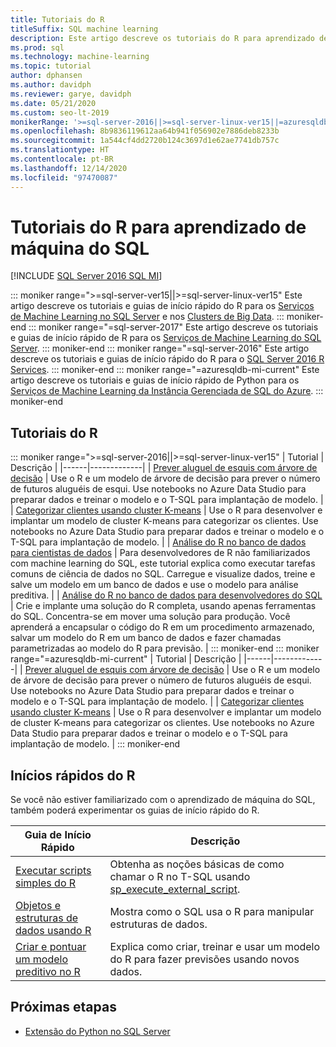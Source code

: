 ```yaml
---
title: Tutoriais do R
titleSuffix: SQL machine learning
description: Este artigo descreve os tutoriais do R para aprendizado de máquina do SQL. Saiba como executar scripts e criar modelos de machine learning.
ms.prod: sql
ms.technology: machine-learning
ms.topic: tutorial
author: dphansen
ms.author: davidph
ms.reviewer: garye, davidph
ms.date: 05/21/2020
ms.custom: seo-lt-2019
monikerRange: '>=sql-server-2016||>=sql-server-linux-ver15||=azuresqldb-mi-current'
ms.openlocfilehash: 8b9836119612aa64b941f056902e7886deb8233b
ms.sourcegitcommit: 1a544cf4dd2720b124c3697d1e62ae7741db757c
ms.translationtype: HT
ms.contentlocale: pt-BR
ms.lasthandoff: 12/14/2020
ms.locfileid: "97470087"
---
```

# <a name="r-tutorials-for-sql-machine-learning"></a>Tutoriais do R para aprendizado de máquina do SQL
[!INCLUDE [SQL Server 2016 SQL MI](../../includes/applies-to-version/sqlserver2016-asdbmi.md)]

::: moniker range=">=sql-server-ver15||>=sql-server-linux-ver15"
Este artigo descreve os tutoriais e guias de início rápido do R para os [Serviços de Machine Learning no SQL Server](../sql-server-machine-learning-services.md) e nos [Clusters de Big Data](../../big-data-cluster/machine-learning-services.md).
::: moniker-end
::: moniker range="=sql-server-2017"
Este artigo descreve os tutoriais e guias de início rápido de R para os [Serviços de Machine Learning do SQL Server](../sql-server-machine-learning-services.md).
::: moniker-end
::: moniker range="=sql-server-2016"
Este artigo descreve os tutoriais e guias de início rápido do R para o [SQL Server 2016 R Services](../r/sql-server-r-services.md).
::: moniker-end
::: moniker range="=azuresqldb-mi-current"
Este artigo descreve os tutoriais e guias de início rápido de Python para os [Serviços de Machine Learning da Instância Gerenciada de SQL do Azure](/azure/azure-sql/managed-instance/machine-learning-services-overview).
::: moniker-end

<a name="bkmk_sqltutorials"></a>

## <a name="r-tutorials"></a>Tutoriais do R

::: moniker range=">=sql-server-2016||>=sql-server-linux-ver15"
| Tutorial | Descrição |
|------|-------------|
| [Prever aluguel de esquis com árvore de decisão](r-predictive-model-introduction.md) | Use o R e um modelo de árvore de decisão para prever o número de futuros aluguéis de esqui. Use notebooks no Azure Data Studio para preparar dados e treinar o modelo e o T-SQL para implantação de modelo. |
| [Categorizar clientes usando cluster K-means](r-clustering-model-introduction.md) | Use o R para desenvolver e implantar um modelo de cluster K-means para categorizar os clientes. Use notebooks no Azure Data Studio para preparar dados e treinar o modelo e o T-SQL para implantação de modelo. |
| [Análise do R no banco de dados para cientistas de dados](../tutorials/walkthrough-data-science-end-to-end-walkthrough.md) | Para desenvolvedores de R não familiarizados com machine learning do SQL, este tutorial explica como executar tarefas comuns de ciência de dados no SQL. Carregue e visualize dados, treine e salve um modelo em um banco de dados e use o modelo para análise preditiva. |
| [Análise do R no banco de dados para desenvolvedores do SQL](../tutorials/r-taxi-classification-introduction.md) | Crie e implante uma solução do R completa, usando apenas ferramentas do SQL. Concentra-se em mover uma solução para produção. Você aprenderá a encapsular o código do R em um procedimento armazenado, salvar um modelo do R em um banco de dados e fazer chamadas parametrizadas ao modelo do R para previsão. |
::: moniker-end
::: moniker range="=azuresqldb-mi-current"
| Tutorial | Descrição |
|------|-------------|
| [Prever aluguel de esquis com árvore de decisão](r-predictive-model-introduction.md) | Use o R e um modelo de árvore de decisão para prever o número de futuros aluguéis de esqui. Use notebooks no Azure Data Studio para preparar dados e treinar o modelo e o T-SQL para implantação de modelo. |
| [Categorizar clientes usando cluster K-means](r-clustering-model-introduction.md) | Use o R para desenvolver e implantar um modelo de cluster K-means para categorizar os clientes. Use notebooks no Azure Data Studio para preparar dados e treinar o modelo e o T-SQL para implantação de modelo. |
::: moniker-end

## <a name="r-quickstarts"></a>Inícios rápidos do R

Se você não estiver familiarizado com o aprendizado de máquina do SQL, também poderá experimentar os guias de início rápido do R.

| Guia de Início Rápido | Descrição |
|-|-|
| [Executar scripts simples do R](quickstart-r-create-script.md) | Obtenha as noções básicas de como chamar o R no T-SQL usando [sp_execute_external_script](../../relational-databases/system-stored-procedures/sp-execute-external-script-transact-sql.md). |
| [Objetos e estruturas de dados usando R](quickstart-r-data-types-and-objects.md) | Mostra como o SQL usa o R para manipular estruturas de dados. |
| [Criar e pontuar um modelo preditivo no R](quickstart-r-data-types-and-objects.md) | Explica como criar, treinar e usar um modelo do R para fazer previsões usando novos dados. |

## <a name="next-steps"></a>Próximas etapas

+ [Extensão do Python no SQL Server](../concepts/extension-r.md)

